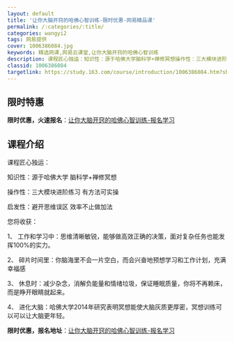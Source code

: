 ```yaml
---
layout: default
title: '让你大脑开窍的哈佛心智训练-限时优惠-网易精品课'
permalink: /:categories/:title/
categories: wangyi2
tags: 网易提供
cover: 1006386084.jpg
keywords: 精选网课,网易云课堂,让你大脑开窍的哈佛心智训练
description: 课程匠心独运：知识性：源于哈佛大学脑科学+禅修冥想操作性：三大模块进阶练习有方法可实操启发性：避开思维误区效率不止做加法
classid: 1006386084
targetlink: https://study.163.com/course/introduction/1006386084.htm?share=1&shareId=1025206652&utm_campaign=share&utm_medium=iphoneShare&utm_source=&utm_u=1025206652
---
```


## 限时特惠

**限时优惠，火速报名**：[让你大脑开窍的哈佛心智训练-报名学习](https://study.163.com/course/introduction/1006386084.htm?share=1&shareId=1025206652&utm_campaign=share&utm_medium=iphoneShare&utm_source=&utm_u=1025206652)

## 课程介绍

课程匠心独运：

知识性：源于哈佛大学  脑科学+禅修冥想

操作性：三大模块进阶练习   有方法可实操

启发性：避开思维误区 效率不止做加法



您将收获：

1、	工作和学习中：思维清晰敏锐，能够做高效正确的决策，面对复杂任务也能发挥100%的实力。

2、	碎片时间里：你脑海里不会一片空白，而会兴奋地预想学习和工作计划，充满幸福感

3、	休息时：减少杂念，消解负能量和情绪垃圾，保证睡眠质量，你将不再赖床，而是睁开眼睛就起来。

4、	进化大脑：哈佛大学2014年研究表明冥想能使大脑灰质更厚密，冥想训练可以可以让大脑更年轻。

**限时优惠，报名地址**：[让你大脑开窍的哈佛心智训练-报名学习](https://study.163.com/course/introduction/1006386084.htm?share=1&shareId=1025206652&utm_campaign=share&utm_medium=iphoneShare&utm_source=&utm_u=1025206652)

